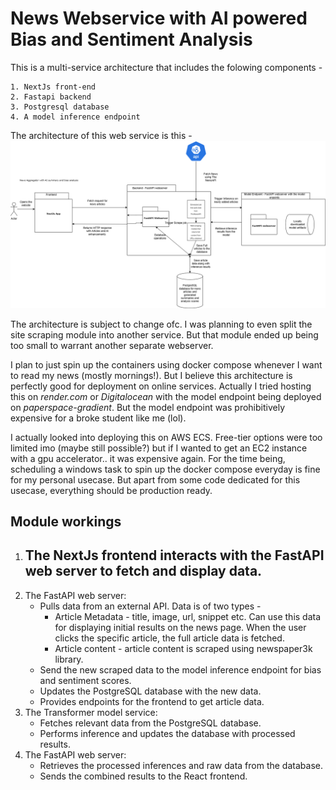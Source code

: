 # News Webservice with AI powered Bias and Sentiment Analysis
This is a multi-service architecture that includes the folowing components -

    1. NextJs front-end
    2. Fastapi backend
    3. Postgresql database
    4. A model inference endpoint

The architecture of this web service is this -
![architecture diagram](<Webapp architecture mockup.png>)

The architecture is subject to change ofc. I was planning to even split the site scraping module into another service. But that module ended up being too small to warrant another separate webserver.

I plan to just spin up the containers using docker compose whenever I want to read my news (mostly mornings!). But I believe this architecture is perfectly good for deployment on online services. Actually I tried hosting this on *render.com* or *Digitalocean* with the model endpoint being deployed on *paperspace-gradient*. But the model endpoint was prohibitively expensive for a broke student like me (lol).

I actually looked into deploying this on AWS ECS. Free-tier options were too limited imo (maybe still possible?) but if I wanted to get an EC2 instance with a gpu accelerator.. it was expensive again. For the time being, scheduling a windows task to spin up the docker compose everyday is fine for my personal usecase. But apart from some code dedicated for this usecase, everything should be production ready.

## Module workings

1. The NextJs frontend interacts with the FastAPI web server to fetch and display data.
   - 
2. The FastAPI web server:
   - Pulls data from an external API. Data is of two types - 
     - Article Metadata - title, image, url, snippet etc. Can use this data for displaying initial results on the news page. When the user clicks the specific article, the full article data is fetched.
     - Article content - article content is scraped using newspaper3k library.
   - Send the new scraped data to the model inference endpoint for bias and sentiment scores.
   - Updates the PostgreSQL database with the new data.
   - Provides endpoints for the frontend to get article data.
3. The Transformer model service:
   - Fetches relevant data from the PostgreSQL database.
   - Performs inference and updates the database with processed results.
4. The FastAPI web server:
   - Retrieves the processed inferences and raw data from the database.
   - Sends the combined results to the React frontend.

